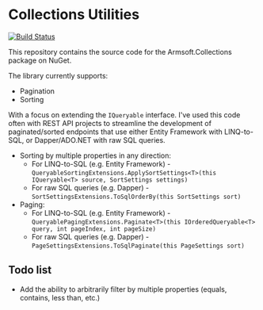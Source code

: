 # Collections Utilities

[![Build Status](https://dev.azure.com/kanearmstrong/armsoft.collections/_apis/build/status/kane-armstrong.collections-utils?branchName=master)](https://dev.azure.com/kanearmstrong/armsoft.collections/_build/latest?definitionId=4&branchName=master)

This repository contains the source code for the Armsoft.Collections package on NuGet.

The library currently supports:

* Pagination
* Sorting

With a focus on extending the `IQueryable` interface. I've used this code often with 
REST API projects to streamline the development of paginated/sorted endpoints that use
either Entity Framework with LINQ-to-SQL, or Dapper/ADO.NET with raw SQL queries.

* Sorting by multiple properties in any direction:
  * For LINQ-to-SQL (e.g. Entity Framework) - `QueryableSortingExtensions.ApplySortSettings<T>(this IQueryable<T> source, SortSettings settings)`
  * For raw SQL queries (e.g. Dapper) - `SortSettingsExtensions.ToSqlOrderBy(this SortSettings sort)`
* Paging:
  * For LINQ-to-SQL (e.g. Entity Framework) - `QueryablePagingExtensions.Paginate<T>(this IOrderedQueryable<T> query, int pageIndex, int pageSize)`
  * For raw SQL queries (e.g. Dapper) - `PageSettingsExtensions.ToSqlPaginate(this PageSettings sort)`
  
## Todo list

* Add the ability to arbitrarily filter by multiple properties (equals, contains, less than, etc.)